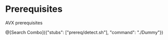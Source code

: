 # Prerequisites

AVX prerequisites

@[Search Combo]({"stubs": ["prereq/detect.sh"], "command": "./Dummy"})